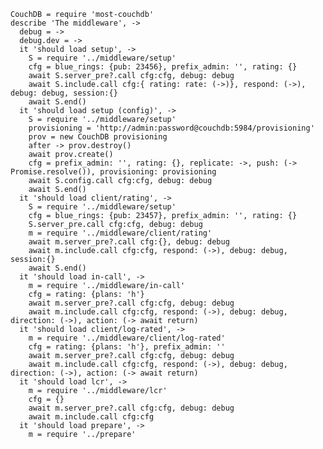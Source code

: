     CouchDB = require 'most-couchdb'
    describe 'The middleware', ->
      debug = ->
      debug.dev = ->
      it 'should load setup', ->
        S = require '../middleware/setup'
        cfg = blue_rings: {pub: 23456}, prefix_admin: '', rating: {}
        await S.server_pre?.call cfg:cfg, debug: debug
        await S.include.call cfg:{ rating: rate: (->)}, respond: (->), debug: debug, session:{}
        await S.end()
      it 'should load setup (config)', ->
        S = require '../middleware/setup'
        provisioning = 'http://admin:password@couchdb:5984/provisioning'
        prov = new CouchDB provisioning
        after -> prov.destroy()
        await prov.create()
        cfg = prefix_admin: '', rating: {}, replicate: ->, push: (-> Promise.resolve()), provisioning: provisioning
        await S.config.call cfg:cfg, debug: debug
        await S.end()
      it 'should load client/rating', ->
        S = require '../middleware/setup'
        cfg = blue_rings: {pub: 23457}, prefix_admin: '', rating: {}
        S.server_pre.call cfg:cfg, debug: debug
        m = require '../middleware/client/rating'
        await m.server_pre?.call cfg:{}, debug: debug
        await m.include.call cfg:cfg, respond: (->), debug: debug, session:{}
        await S.end()
      it 'should load in-call', ->
        m = require '../middleware/in-call'
        cfg = rating: {plans: 'h'}
        await m.server_pre?.call cfg:cfg, debug: debug
        await m.include.call cfg:cfg, respond: (->), debug: debug, direction: (->), action: (-> await return)
      it 'should load client/log-rated', ->
        m = require '../middleware/client/log-rated'
        cfg = rating: {plans: 'h'}, prefix_admin: ''
        await m.server_pre?.call cfg:cfg, debug: debug
        await m.include.call cfg:cfg, respond: (->), debug: debug, direction: (->), action: (-> await return)
      it 'should load lcr', ->
        m = require '../middleware/lcr'
        cfg = {}
        await m.server_pre?.call cfg:cfg, debug: debug
        await m.include.call cfg:cfg
      it 'should load prepare', ->
        m = require '../prepare'
